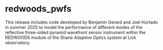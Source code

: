# redwoods_pwfs
This release includes code developed by Benjamin Gerard and Joel Hurtado in summer 2025 to model the performance of different modes of the reflective three-sided pyramid wavefront sensor instrument within the REDWOODS module of the Shane Adaptive Optics system at Lick observatory. 
